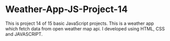 # Weather-App-JS-Project-14
This is project 14 of 15 basic JavaScript projects. This is a weather app which fetch data from open weather map api. I developed using HTML, CSS and JAVASCRIPT.
